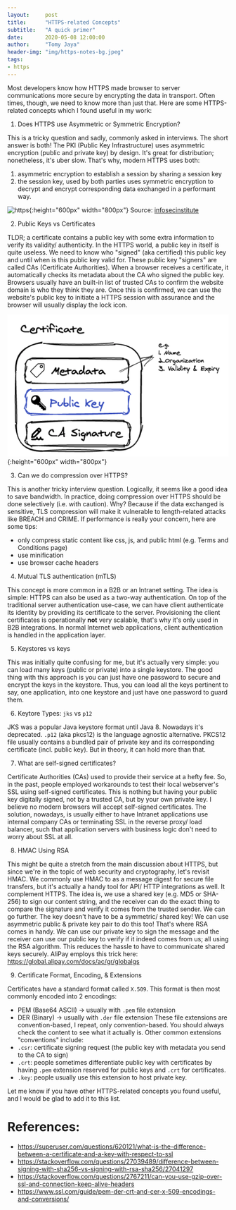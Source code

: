 ```yaml
---
layout:     post
title:      "HTTPS-related Concepts"
subtitle:   "A quick primer"
date:       2020-05-08 12:00:00
author:     "Tomy Jaya"
header-img: "img/https-notes-bg.jpeg"
tags:
- https
---
```


Most developers know how HTTPS made browser to server communications more secure by encrypting the data in transport. Often times, though, we need to know more than just that. Here are some HTTPS-related concepts which I found useful in my work: 

1. Does HTTPS use Asymmetric or Symmetric Encryption? 

This is a tricky question and sadly, commonly asked in interviews. The short answer is both! The PKI (Public Key Infrastructure) uses asymmetric encryption (public and private key) by design. It's great for distribution; nonetheless, it's uber slow. That's why, modern HTTPS uses both: 
   1) asymmetric encryption to establish a session by sharing a session key 
   2) the session key, used by both parties uses symmetric encryption to decrypt and encrypt corresponding data exchanged in a performant way. 

![https](https://i.stack.imgur.com/SGyYa.png){:height="600px" width="800px"}
Source: [infosecinstitute](https://resources.infosecinstitute.com/topic/ssl-dot-net-volume-1-hypothesis/)

2. Public Keys vs Certificates

TLDR; a certificate contains a public key with some extra information to verify its validity/ authenticity. In the HTTPS world, a public key in itself is quite useless. We need to know who "signed" (aka certified) this public key and until when is this public key valid for. These public key "signers" are called CAs (Certificate Authorities). When a browser receives a certificate, it automatically checks its metadata about the CA who signed the public key. Browsers usually have an built-in list of trusted CAs to confirm the website domain is who they think they are. Once this is confirmed, we can use the website's public key to initiate a HTTPS session with assurance and the browser will usually display the lock icon. 

![certificate_vs_public_key.png](/img/certificate_vs_public_key.png){:height="600px" width="800px"}

3. Can we do compression over HTTPS?

This is another tricky interview question. Logically, it seems like a good idea to save bandwidth. In practice, doing compression over HTTPS should be done selectively (i.e. with caution). Why? Because if the data exchanged is sensitive, TLS compression will make it vulnerable to length-related attacks like BREACH and CRIME. If performance is really your concern, here are some tips:
  - only compress static content like css, js, and public html (e.g. Terms and Conditions page)
  - use minification 
  - use browser cache headers

4. Mutual TLS authentication (mTLS)

This concept is more common in a B2B or an Intranet setting. The idea is simple: HTTPS can also be used as a two-way authentication. On top of the traditional server authentication use-case, we can have client authenticate its identity by providing its certificate to the server. Provisioning the client certificates is operationally **not** very scalable, that's why it's only used in B2B integrations. In normal Internet web applications, client authentication is handled in the application layer. 

5. Keystores vs keys

This was initially quite confusing for me, but it's actually very simple: you can load many keys (public or private) into a single keystore. The good thing with this approach is you can just have one password to secure and encrypt the keys in the keystore. Thus, you can load all the keys pertinent to say, one application, into one keystore and just have one password to guard them. 

6. Keytore Types: `jks` vs `p12` 

JKS was a popular Java keystore format until Java 8. Nowadays it's deprecated. `.p12` (aka pkcs12) is the language agnostic alternative. PKCS12 file usually contains a bundled pair of private key and its corresponding certificate (incl. public key). But in theory, it can hold more than that.  

7. What are self-signed certificates? 

Certificate Authorities (CAs) used to provide their service at a hefty fee. So, in the past, people employed workarounds to test their local webserver's SSL using self-signed certificates. This is nothing but having your public key digitally signed, not by a trusted CA, but by your own private key. I believe no modern browsers will accept self-signed certificates. The solution, nowadays, is usually either to have Intranet applications use internal company CAs or terminating SSL in the reverse proxy/ load balancer, such that application servers with business logic don't need to worry about SSL at all.  

8. HMAC Using RSA

This might be quite a stretch from the main discussion about HTTPS, but since we're in the topic of web security and cryptography, let's revisit HMAC. We commonly use HMAC to as a message digest for secure file transfers, but it's actually a handy tool for API/ HTTP integrations as well. It complement HTTPS. The idea is, we use a shared key (e.g. MD5 or SHA-256) to sign our content string, and the receiver can do the exact thing to compare the signature and verify it comes from the trusted sender. We can go further. The key doesn't have to be a symmetric/ shared key! We can use asymmetric public & private key pair to do this too! That's where RSA comes in handy. We can use our private key to sign the message and the receiver can use our public key to verify if it indeed comes from us; all using the RSA algorithm. This reduces the hassle to have to communicate shared keys securely. AliPay employs this trick here: https://global.alipay.com/docs/ac/gr/globalgs

9. Certificate Format, Encoding, & Extensions

Certificates have a standard format called `X.509`. This format is then most commonly encoded into 2 encodings:
  - PEM (Base64 ASCII) -> usually with `.pem` file extension
  - DER (Binary) -> usually with `.der` file extension
These file extensions are convention-based, I repeat, only convention-based. You should always check the content to see what it actually is. Other common extensions "conventions" include:
  - `.csr`: certificate signing request (the public key with metadata you send to the CA to sign)
  - `.crt`: people sometimes differentiate public key with certificates by having `.pem` extension reserved for public keys and `.crt` for certificates. 
  - `.key`: people usually use this extension to host private key. 

Let me know if you have other HTTPS-related concepts you found useful, and I would be glad to add it to this list. 

# References: 
- https://superuser.com/questions/620121/what-is-the-difference-between-a-certificate-and-a-key-with-respect-to-ssl
- https://stackoverflow.com/questions/27039489/difference-between-signing-with-sha256-vs-signing-with-rsa-sha256/27041297
- https://stackoverflow.com/questions/2767211/can-you-use-gzip-over-ssl-and-connection-keep-alive-headers
- https://www.ssl.com/guide/pem-der-crt-and-cer-x-509-encodings-and-conversions/
